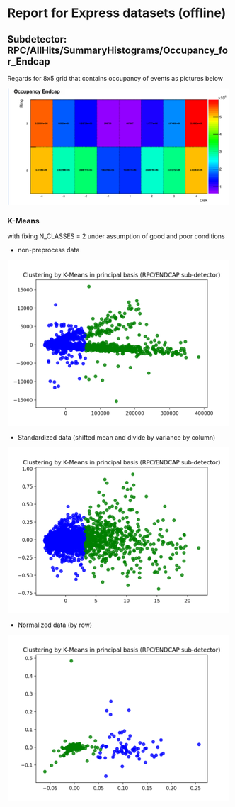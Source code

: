 # Report for Express datasets (offline)

## Subdetector: RPC/AllHits/SummaryHistograms/Occupancy_for_Endcap
Regards for 8x5 grid that contains occupancy of events as pictures below
<p align="center">
<img src="occupancy_endcap_ex.png" width="500px" >
</p>

### K-Means
with fixing N_CLASSES = 2 under assumption of good and poor conditions
 * non-preprocess data
<p align="center">
<img src="KMeans/KMeans_Clustering.png" width="500px" >
</p>

 * Standardized data (shifted mean and divide by variance by column)
<p align="center">
<img src="KMeans/KMeans_Clustering_with_StandardScalar.png" width="500px" >
</p>

 * Normalized data (by row)
<p align="center">
<img src="KMeans/KMeans_Clustering_normalize_row.png" width="500px" >
</p>